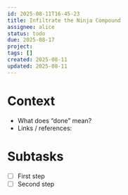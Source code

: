 ```yaml
---
id: 2025-08-11T16-45-23
title: Infiltrate the Ninja Compound
assignee: alice
status: todo
due: 2025-08-17
project: 
tags: []
created: 2025-08-11
updated: 2025-08-11
---
```

# Context
- What does “done” mean?
- Links / references:

# Subtasks
- [ ] First step
- [ ] Second step
